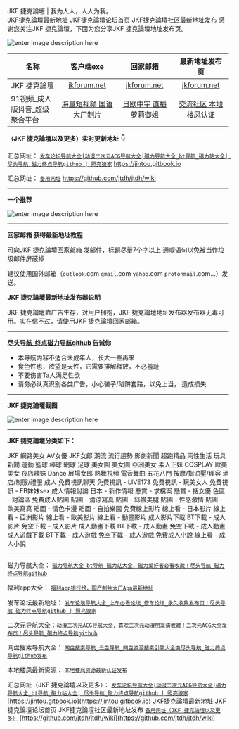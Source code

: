 JKF 捷克論壇 | 我为人人，人人为我。  
JKF捷克論壇最新地址 JKF捷克論壇论坛首页 JKF捷克論壇社区最新地址发布
感谢您关注JKF 捷克論壇，下面为您分享JKF 捷克論壇地址发布页。

![enter image description here](https://img68.pixhost.to/images/36/265198140_j.jpg)



| 名称                           |                     客户端exe                      |                     回家邮箱                      |                  最新地址发布页                  |
| ------------------------------ | :------------------------------------------------: | :-----------------------------------------------: | :----------------------------------------------: |
| JKF 捷克論壇                   |      [jkforum.net](https://www.jkforum.net/)       |      [jkforum.net](https://www.jkforum.net/)      |     [jkforum.net](https://www.jkforum.net/)      |
| 91视频_成人版抖音_超级聚合平台 | [海量短视频 国语大厂制片](https://v.hallo365.top/) | [日欧中字 直播 萝莉御姐](https://v.hallo365.top/) | [交流社区 本地楼凤认证](https://v.hallo365.top/) |



**（JKF 捷克論壇以及更多）实时更新地址** 👇

汇总网址： [`发车论坛导航大全|动漫二次元ACG导航大全|磁力导航大全_bt导航_磁力站大全| 尽头导航_磁力终点导航github | 照亮狼家`](https://jintou.gitbook.io)  https://jintou.gitbook.io  

汇总网址： [`备用网址`](https://github.com/jtdh/jtdh/wiki/)  https://github.com/jtdh/jtdh/wiki

***

**一个推荐**

![enter image description here](https://img68.pixhost.to/images/22/264638732_91-app.jpg)

***

**回家邮箱 获得最新地址教程**

可向JKF 捷克論壇回家邮箱 发邮件，标题尽量7个字以上 通顺语句以免被当作垃圾邮件屏蔽掉

 建议使用国外邮箱（`outlook`.com `gmail`.com `yahoo`.com `protonmail`.com...）发送。


**JKF 捷克論壇最新地址发布器说明**

 JKF 捷克論壇靠广告生存，对用户拥抱，JKF 捷克論壇地址发布器发布器无毒可用。实在信不过，请使用JKF 捷克論壇回家邮箱。


***

**[尽头导航_终点磁力导航github](https://jintou.gitbook.io/) 告诫你**

  - 本导航内容不适合未成年人，长大一些再来
   - 食色性也，欲望是天性，它需要排解释放，不必羞耻 
   - 不要伤害Ta人满足性欲 
   - 请务必认真识别各类广告，小心骗子/陷阱套路，以免上当， 造成损失


***

**JKF 捷克論壇截图**

![enter image description here](https://img68.pixhost.to/images/36/265198151_j2.jpg)

***

**JKF 捷克論壇分类如下：**

JKF 網路美女 AV女優 JKF女郎 潮流 流行趨勢 影劇新聞 超跑精品 兩性生活 玩具新聞 運動 籃球 棒球 網球 足球 美女圖 美女圖 亞洲美女 素人正妹 COSPLAY 歐美美女 夜店辣妹 Dance 展場女郎 熱舞視頻 電音舞曲 五花八門 按摩/指油壓/理容 酒店/制服/禮服 成人 免費視訊聊天 免費視訊 - LIVE173 免費視訊 - 玩美女人 免費視訊 - FB妹妹sex 成人情報討論 日本 - 新作情報 懸賞 - 求檔案 懸賞 - 搜女優 色區 - 討論區 免費成人貼圖 貼圖 - 清涼寫真 貼圖 - 絲襪美腿 貼圖 - 性感激情 貼圖 - 歐美寫真 貼圖 - 情色卡漫 貼圖 - 自拍樂園 免費線上影片 線上看 - 日本影片 線上看 - 亞洲影片 線上看 - 歐美影片 線上看 - 動畫影片 成人影片下載 BT下載 - 成人影片 免空下載 - 成人影片 成人動畫下載 BT下載 - 成人動畫 免空下載 - 成人動畫 成人遊戲下載 BT下載 - 成人遊戲 免空下載 - 成人遊戲 免費成人小說 線上看 - 成人小說

***

磁力导航大全： [`磁力导航大全_bt导航_磁力站大全，磁力爱好者必看收藏！尽头导航_磁力终点导航github`](https://github.com/jtdh/cili/wiki)

 福利app大全： [`福利app排行榜，国产制片大厂App最新地址`](https://github.com/jtdh/app/wiki)

发车论坛最新地址： [`发车论坛导航大全_上车必看论坛_修车论坛_永久收集发布页！尽头导航_磁力终点导航github | 照亮狼家`](https://github.com/jtdh/luntan/wiki)

 二次元导航大全：[`动漫二次元ACG导航大全，喜欢二次元动漫朋友请收藏！二次元ACG大全发布页！尽头导航_磁力终点导航github`](https://github.com/jtdh/dongman/wiki)

网盘搜索导航大全： [`网盘搜索导航_云盘导航_网盘资源搜索引擎大全由尽头导航_磁力终点导航github发布`](https://github.com/jtdh/wangpan/wiki)

本地楼凤最新资源： [`本地楼凤资源最新认证发布`](https://github.com/jtdh/loufeng/wiki)

汇总网址（JKF 捷克論壇以及更多）： [`发车论坛导航大全|动漫二次元ACG导航大全|磁力导航大全_bt导航_磁力站大全| 尽头导航_磁力终点导航github | 照亮狼家`](https://jintou.gitbook.io/)  [https://jintou.gitbook.io](https://jintou.gitbook.io)
JKF捷克論壇最新地址 JKF捷克論壇论坛首页 JKF捷克論壇社区最新地址发布
[`备用网址（JKF 捷克論壇以及更多）`](https://github.com/jtdh/jtdh/wiki)  [https://github.com/jtdh/jtdh/wiki](https://github.com/jtdh/jtdh/wiki)
